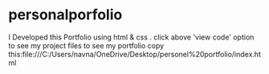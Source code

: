 # personalporfolio
I Developed this Portfolio using html &amp; css . 
click above 'view code' option to see my project files
to see my portfolio copy this:file:///C:/Users/navna/OneDrive/Desktop/personel%20portfolio/index.html
